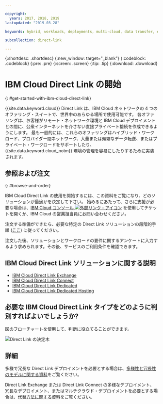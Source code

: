 ```yaml
---

copyright:
  years: 2017, 2018, 2019
lastupdated: "2019-03-28"

keywords: hybrid, workloads, deployments, multi-cloud, data transfer, descriptions, diverse, redundant

subcollection: direct-link

---
```


{:shortdesc: .shortdesc}
{:new_window: target="_blank"}
{:codeblock: .codeblock}
{:pre: .pre}
{:screen: .screen}
{:tip: .tip}
{:download: .download}

# IBM Cloud Direct Link の開始
{: #get-started-with-ibm-cloud-direct-link}

{{site.data.keyword.cloud}} Direct Link は、IBM Cloud ネットワークの 4 つのオファリング・スイートで、世界中のあらゆる場所で使用可能です。 各オファリングは、お客様がリモート・ネットワーク環境と IBM Cloud デプロイメントとの間に、公衆インターネットを介さない直接プライベート接続を作成できるようにします。 最も一般的には、これらのオファリングはハイブリッド・ワークロード、プロバイダー間ネットワーク、大量または頻繁なデータ転送、またはプライベート・ワークロードをサポートしたり、{{site.data.keyword.cloud_notm}} 環境の管理を容易にしたりするために実装されます。

## 参照および注文
{: #browse-and-order}

IBM Cloud Direct Link の使用を開始するには、この資料をご覧になり、どのソリューションが最適かを決定して下さい。 始めるにあたって、さらに支援が必要な場合は、[IBM Cloud コンソール ![外部リンク・アイコン](../../icons/launch-glyph.svg "外部リンク・アイコン")](https://cloud.ibm.com/unifiedsupport/cases/add) を使用してチケットを開くか、IBM Cloud の営業担当員にお問い合わせください。

注文する準備ができたら、必要な特定の Direct Link ソリューションの段階的手順 ([ここ](/docs/infrastructure/direct-link?topic=direct-link-order-ibm-cloud-direct-link)) に従ってください。

注文した後、ソリューションとワークロードの要件に関するアンケートに入力するよう求められます。その後、サービスのご利用条件を確認できます。

## IBM Cloud Direct Link ソリューションに関する説明

 * [IBM Cloud Direct Link Exchange](/docs/infrastructure/direct-link?topic=direct-link-direct-link-exchange-solution)
 * [IBM Cloud Direct Link Connect](/docs/infrastructure/direct-link?topic=direct-link-direct-link-connect-solution)
 * [IBM Cloud Direct Link Dedicated](/docs/infrastructure/direct-link?topic=direct-link-direct-link-dedicated-solution)
 * [IBM Cloud Direct Link Dedicated Hosting](/docs/infrastructure/direct-link?topic=direct-link-direct-link-dedicated-hosting-solution)


## 必要な IBM Cloud Direct Link タイプをどのように判別すればよいでしょうか?

図のフローチャートを使用して、判断に役立てることができます。

![Direct Link の決定木](/images/direct-link-decision-tree.png)

## 詳細

多様で冗長な Direct Link デプロイメントを必要とする場合は、[多様性と冗長性のモデルに関する資料](/docs/infrastructure/direct-link?topic=direct-link-models-for-diversity-and-redundancy-in-direct-link)をご覧ください。

Direct Link Exchange または Direct Link Connect の多様なデプロイメント、冗長なデプロイメント、またはマルチクラウド・デプロイメントを必要とする場合は、[代替方法に関する資料](/docs/infrastructure/direct-link?topic=direct-link-alternatives-for-your-ibm-cloud-direct-link-deployment)をご覧ください。
